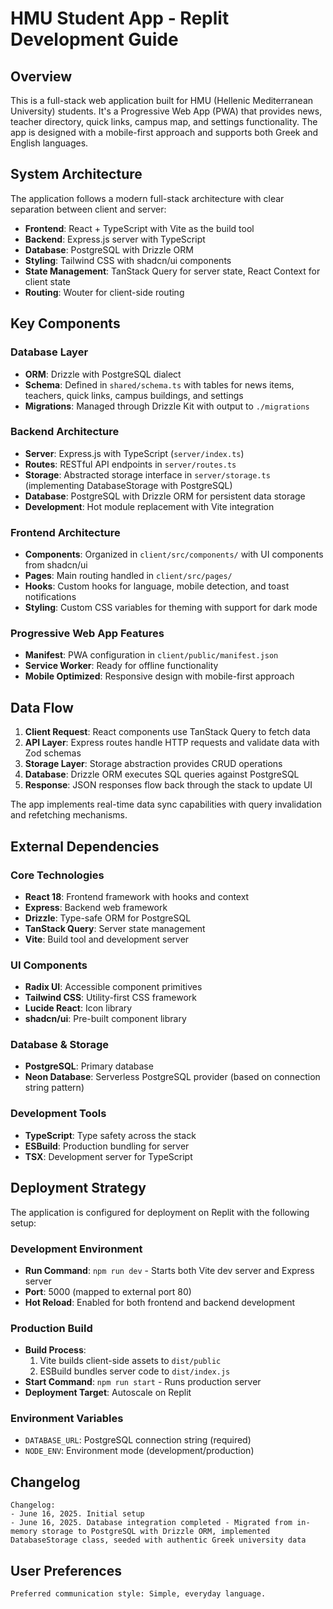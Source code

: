 # HMU Student App - Replit Development Guide

## Overview

This is a full-stack web application built for HMU (Hellenic Mediterranean University) students. It's a Progressive Web App (PWA) that provides news, teacher directory, quick links, campus map, and settings functionality. The app is designed with a mobile-first approach and supports both Greek and English languages.

## System Architecture

The application follows a modern full-stack architecture with clear separation between client and server:

- **Frontend**: React + TypeScript with Vite as the build tool
- **Backend**: Express.js server with TypeScript
- **Database**: PostgreSQL with Drizzle ORM
- **Styling**: Tailwind CSS with shadcn/ui components
- **State Management**: TanStack Query for server state, React Context for client state
- **Routing**: Wouter for client-side routing

## Key Components

### Database Layer
- **ORM**: Drizzle with PostgreSQL dialect
- **Schema**: Defined in `shared/schema.ts` with tables for news items, teachers, quick links, campus buildings, and settings
- **Migrations**: Managed through Drizzle Kit with output to `./migrations`

### Backend Architecture
- **Server**: Express.js with TypeScript (`server/index.ts`)
- **Routes**: RESTful API endpoints in `server/routes.ts`
- **Storage**: Abstracted storage interface in `server/storage.ts` (implementing DatabaseStorage with PostgreSQL)
- **Database**: PostgreSQL with Drizzle ORM for persistent data storage
- **Development**: Hot module replacement with Vite integration

### Frontend Architecture
- **Components**: Organized in `client/src/components/` with UI components from shadcn/ui
- **Pages**: Main routing handled in `client/src/pages/`
- **Hooks**: Custom hooks for language, mobile detection, and toast notifications
- **Styling**: Custom CSS variables for theming with support for dark mode

### Progressive Web App Features
- **Manifest**: PWA configuration in `client/public/manifest.json`
- **Service Worker**: Ready for offline functionality
- **Mobile Optimized**: Responsive design with mobile-first approach

## Data Flow

1. **Client Request**: React components use TanStack Query to fetch data
2. **API Layer**: Express routes handle HTTP requests and validate data with Zod schemas
3. **Storage Layer**: Storage abstraction provides CRUD operations
4. **Database**: Drizzle ORM executes SQL queries against PostgreSQL
5. **Response**: JSON responses flow back through the stack to update UI

The app implements real-time data sync capabilities with query invalidation and refetching mechanisms.

## External Dependencies

### Core Technologies
- **React 18**: Frontend framework with hooks and context
- **Express**: Backend web framework
- **Drizzle**: Type-safe ORM for PostgreSQL
- **TanStack Query**: Server state management
- **Vite**: Build tool and development server

### UI Components
- **Radix UI**: Accessible component primitives
- **Tailwind CSS**: Utility-first CSS framework
- **Lucide React**: Icon library
- **shadcn/ui**: Pre-built component library

### Database & Storage
- **PostgreSQL**: Primary database
- **Neon Database**: Serverless PostgreSQL provider (based on connection string pattern)

### Development Tools
- **TypeScript**: Type safety across the stack
- **ESBuild**: Production bundling for server
- **TSX**: Development server for TypeScript

## Deployment Strategy

The application is configured for deployment on Replit with the following setup:

### Development Environment
- **Run Command**: `npm run dev` - Starts both Vite dev server and Express server
- **Port**: 5000 (mapped to external port 80)
- **Hot Reload**: Enabled for both frontend and backend development

### Production Build
- **Build Process**: 
  1. Vite builds client-side assets to `dist/public`
  2. ESBuild bundles server code to `dist/index.js`
- **Start Command**: `npm run start` - Runs production server
- **Deployment Target**: Autoscale on Replit

### Environment Variables
- `DATABASE_URL`: PostgreSQL connection string (required)
- `NODE_ENV`: Environment mode (development/production)

## Changelog

```
Changelog:
- June 16, 2025. Initial setup
- June 16, 2025. Database integration completed - Migrated from in-memory storage to PostgreSQL with Drizzle ORM, implemented DatabaseStorage class, seeded with authentic Greek university data
```

## User Preferences

```
Preferred communication style: Simple, everyday language.
```